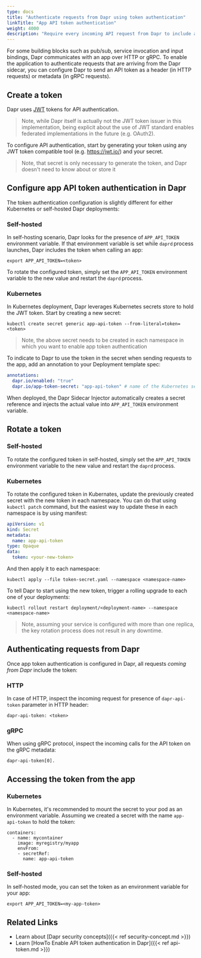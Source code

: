 ```yaml
---
type: docs
title: "Authenticate requests from Dapr using token authentication"
linkTitle: "App API token authentication"
weight: 4000
description: "Require every incoming API request from Dapr to include an authentication token"
---
```


For some building blocks such as pub/sub, service invocation and input bindings, Dapr communicates with an app over HTTP or gRPC.
To enable the application to authenticate requests that are arriving from the Dapr sidecar, you can configure Dapr to send an API token as a header (in HTTP requests) or metadata (in gRPC requests).

## Create a token

Dapr uses [JWT](https://jwt.io/) tokens for API authentication. 

> Note, while Dapr itself is actually not the JWT token issuer in this implementation, being explicit about the use of JWT standard enables federated implementations in the future (e.g. OAuth2).

To configure API authentication, start by generating your token using any JWT token compatible tool (e.g. https://jwt.io/) and your secret. 

> Note, that secret is only necessary to generate the token, and Dapr doesn't need to know about or store it

## Configure app API token authentication in Dapr

The token authentication configuration is slightly different for either Kubernetes or self-hosted Dapr deployments: 
 
### Self-hosted 

In self-hosting scenario, Dapr looks for the presence of `APP_API_TOKEN` environment variable. If that environment variable is set while `daprd` process launches, Dapr includes the token when calling an app: 

```shell
export APP_API_TOKEN=<token>
```

To rotate the configured token, simply set the `APP_API_TOKEN` environment variable to the new value and restart the `daprd` process. 

### Kubernetes  

In Kubernetes deployment, Dapr leverages Kubernetes secrets store to hold the JWT token. Start by creating a new secret:

```shell
kubectl create secret generic app-api-token --from-literal=token=<token> 
```

> Note, the above secret needs to be created in each namespace in which you want to enable app token authentication 

To indicate to Dapr to use the token in the secret when sending requests to the app, add an annotation to your Deployment template spec:

```yaml
annotations: 
  dapr.io/enabled: "true" 
  dapr.io/app-token-secret: "app-api-token" # name of the Kubernetes secret
```

When deployed, the Dapr Sidecar Injector automatically creates a secret reference and injects the actual value into `APP_API_TOKEN` environment variable.
 
## Rotate a token 

### Self-hosted 

To rotate the configured token in self-hosted, simply set the `APP_API_TOKEN` environment variable to the new value and restart the `daprd` process. 

### Kubernetes 

To rotate the configured token in Kubernates, update the previously created secret with the new token in each namespace. You can do that using `kubectl patch` command, but the easiest way to update these in each namespace is by using manifest:

```yaml
apiVersion: v1
kind: Secret
metadata:
  name: app-api-token
type: Opaque
data:
  token: <your-new-token>
```

And then apply it to each namespace:

```shell
kubectl apply --file token-secret.yaml --namespace <namespace-name>
```

To tell Dapr to start using the new token, trigger a rolling upgrade to each one of your deployments: 

```shell
kubectl rollout restart deployment/<deployment-name> --namespace <namespace-name>
```

> Note, assuming your service is configured with more than one replica, the key rotation process does not result in any downtime. 


## Authenticating requests from Dapr

Once app token authentication is configured in Dapr, all requests *coming from Dapr* include the token:

### HTTP

In case of HTTP, inspect the incoming request for presence of `dapr-api-token` parameter in HTTP header:

```shell
dapr-api-token: <token>
```

### gRPC

When using gRPC protocol, inspect the incoming calls for the API token on the gRPC metadata:

```shell
dapr-api-token[0].
```

## Accessing the token from the app

### Kubernetes

In Kubernetes, it's recommended to mount the secret to your pod as an environment variable.
Assuming we created a secret with the name `app-api-token` to hold the token:

```
containers:
  - name: mycontainer
    image: myregistry/myapp
    envFrom:
    - secretRef:
      name: app-api-token
```

### Self-hosted

In self-hosted mode, you can set the token as an environment variable for your app:

```
export APP_API_TOKEN=<my-app-token>
```

## Related Links

- Learn about [Dapr security concepts]({{< ref security-concept.md >}})
- Learn [HowTo Enable API token authentication in Dapr]({{< ref api-token.md >}})
